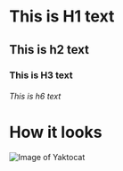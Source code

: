 # This is H1 text
## This is h2 text
### This is H3 text
###### This is h6 text

# How it looks
![Image of Yaktocat](https://octodex.github.com/images/yaktocat.png)
